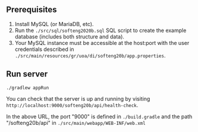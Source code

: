 
## Prerequisites

1. Install MySQL (or MariaDB, etc).
2. Run the `./src/sql/softeng2020b.sql` SQL script to create the example database (includes both structure and data).
3. Your MySQL instance must be accessible at the host:port with the user credentials described in `./src/main/resources/gr/uoa/di/softeng20b/app.properties`.

## Run server

    ./gradlew appRun

You can check that the server is up and running by visiting `http://localhost:9000/softeng20b/api/health-check`.

In the above URL, the port "9000" is defined in `./build.gradle` and the path "/softeng20b/api" in `./src/main/webapp/WEB-INF/web.xml`
